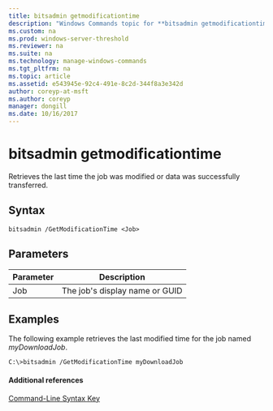 ```yaml
---
title: bitsadmin getmodificationtime
description: "Windows Commands topic for **bitsadmin getmodificationtime** - Retrieves the last time the job was modified or data was successfully transferred."
ms.custom: na
ms.prod: windows-server-threshold
ms.reviewer: na
ms.suite: na
ms.technology: manage-windows-commands
ms.tgt_pltfrm: na
ms.topic: article
ms.assetid: e543945e-92c4-491e-8c2d-344f8a3e342d
author: coreyp-at-msft
ms.author: coreyp
manager: dongill
ms.date: 10/16/2017
---
```


# bitsadmin getmodificationtime



Retrieves the last time the job was modified or data was successfully transferred.

## Syntax

```
bitsadmin /GetModificationTime <Job>
```

## Parameters

|Parameter|Description|
|---------|-----------|
|Job|The job's display name or GUID|

## <a name="BKMK_examples"></a>Examples

The following example retrieves the last modified time for the job named *myDownloadJob*.
```
C:\>bitsadmin /GetModificationTime myDownloadJob
```

#### Additional references

[Command-Line Syntax Key](command-line-syntax-key.md)